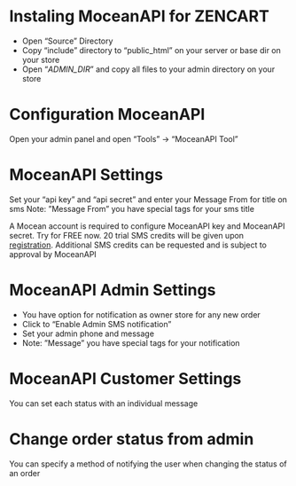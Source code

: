 # Instaling MoceanAPI for ZENCART
 - Open “Source” Directory
 - Copy “include” directory to “public_html” on your server or base dir on your store
 - Open “_ADMIN_DIR_” and copy all files to your admin directory on your store

# Configuration MoceanAPI
Open your admin panel and open “Tools” -> “MoceanAPI Tool”

# MoceanAPI Settings
Set your “api key” and “api secret” and enter your Message From for title on sms
Note: ”Message From”  you have special tags for your sms title

A Mocean account is required to configure MoceanAPI key and MoceanAPI secret.
Try for FREE now. 20 trial SMS credits will be given upon [registration](https://dashboard.moceanapi.com/register?fr=zencart_order_notification). Additional SMS credits can be requested and is subject to approval by MoceanAPI


# MoceanAPI Admin Settings
 - You have option for notification as owner  store for any new order
 - Click to “Enable Admin SMS  notification”
 - Set your admin phone and message
 - Note: ”Message”  you have special tags for your notification

# MoceanAPI Customer Settings
You can set each status with an individual message

# Change order status from admin
You can specify a method of notifying the user when changing the status of an order

